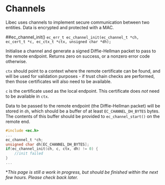 # Channels

Libec uses channels to implement secure communication between two entities. Data is encrypted and protected with a MAC.

##ec_channel_init()
`ec_err_t ec_channel_init(ec_channel_t *ch, ec_cert_t *c, ec_ctx_t *ctx, unsigned char *dh);`

Initialise a channel and generate a signed Diffie-Hellman packet to pass to the remote endpoint. Returns zero on success, or a nonzero error code otherwise.

`ctx` should point to a context where the remote certificate can be found, and will be used for validation purposes - if trust chain checks are performed, then those certificates will also need to be available.

`c` is the certificate used as the local endpoint. This certificate does *not* need to be available in `ctx`.

Data to be passed to the remote endpoint (the Diffie-Hellman packet) will be stored in `dh`, which should be a buffer of at least `EC_CHANNEL_DH_BYTES` bytes. The contents of this buffer should be provided to `ec_channel_start()` on the remote end.

```c
#include <ec.h>
...
ec_channel_t *ch;
unsigned char dh[EC_CHANNEL_DH_BYTES];
if(ec_channel_init(ch, c, ctx, dh) != 0) {
    //init failed
}
...
```



**This page is still a work in progress, but should be finished within the next few hours. Please check back later.*